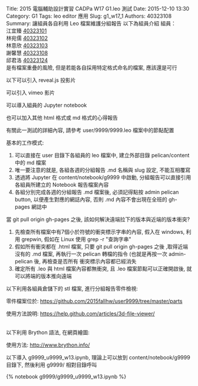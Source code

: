 Title: 2015 電腦輔助設計實習 CADPa W17 G1.leo 測試
Date: 2015-12-10 13:30
Category: G1
Tags: leo editor 應用
Slug: g1_w17_1
Authors: 40323108
Summary: 讓組員各自利用 Leo 檔案維護分組報告
以下為組員介紹
組員：<br />
江宜臻  <a href="http://2015fallhw.github.io/2015fallcadpa/user/40323101/">40323101</a><br /> 
林宛儒  <a href="http://2015fallhw.github.io/2015fallcadpa/user/40323102/">40323102</a><br />
林意欣  <a
href="http://2015fallhw.github.io/2015fallcadpa/user/40323103/">40323103</a> <br />
謝馨慧  <a href="http://2015fallhw.github.io/2015fallcadpa/user/40323108/">40323108</a><br />
邱君洛  <a href="http://2015fallhw.github.io/2015fallcadpa/user/40323124/">40323124</a><br />
是有檔案重疊的風險, 但是若能各自採用特定格式命名的檔案, 應該還是可行

以下可以引入 reveal.js 投影片

可以引入 vimeo 影片

可以導入組員的 Jupyter notebook

也可以加入其他 html 格式或 md 格式的心得報告

有關此一測試的詳細內容, 請參考 user/9999/9999.leo 檔案中的節點配置

基本的工作模式:

<ol>

<li>可以直接在 user 目錄下各組員的 leo 檔案中, 建立外部目錄 pelican/content 中的 md 檔案</li>
<li>唯一要注意的就是, 各組各週的分組報告 .md 名稱與 slug 設定, 不能互相覆寫</li>
<li>透過將 Jupyter 在 content/notebook/g9999 中啟動, 分組報告可以直接引用各組員所建立的 Notebook 報告檔案內容
<li> 各組分別完成各週的分組報告 .md 檔案後, 必須記得點按 admin pelican button, 以便產生對應的網誌內容, 否則 .md 內容不會出現在全班的 gh-pages 網誌中</li>

</ol>

當 git pull origin gh-pages 之後, 該如何解決遠端拉下的版本與近端的版本衝突?

<ol>

<li>先檢查所有檔案中有7個小於符號的衝突標示字串的內容, 假入在 windows, 利用 grepwin, 假如在 Linux 使用 grep -r "查詢字串"</li>
<li>假如所有衝突都在 .html 檔案, 只要 git pull origin gh-pages 之後 ,取得近端沒有的 .md 檔案, 再執行一次 pelican 轉檔的指令 (也就是再按一次 admin-pelican 後, 再檢查是否所有 衝突標示內容都已經消失</li>
<li> 確定所有 .leo 與 html 檔案內容都無衝突, 且 .leo 檔案節點可以正確開啟後, 就可以將端的版本推向遠端</li>

</ol>

以下利用各組員倉儲下的 stl 檔案, 進行分組報告零件檢視:

零件檔案位於: <https://github.com/2015fallhw/user9999/tree/master/parts>

使用方法說明: <https://help.github.com/articles/3d-file-viewer/>

<script src="https://embed.github.com/view/3d/2015fallhw/user9999/master/parts/spikeball.stl"></script>

<br />
以下利用 Brython 語法, 在網頁繪圖:

使用方法: <http://www.brython.info/>

<!-- 導入 brython_dist.js -->
<script type="text/javascript" src="http://brython.info/src/brython_dist.js"></script>
<!-- 啟動 brython() -->
<script>
window.onload=function(){
brython(1);
}
</script>
<!-- 以下利用 Brython 程式執行繪圖 -->
<canvas id="plotarea" width="300" height="200"></canvas>
<script type="text/python3">
# 導入 doc
from browser import document as doc
import math

# 準備繪圖畫布
canvas = doc["plotarea"]
ctx = canvas.getContext("2d")
# 進行座標轉換, x 軸不變, y 軸反向且移動 canvas.height 單位光點
# ctx.setTransform(1, 0, 0, -1, 0, canvas.height)
# 以下採用 canvas 原始座標繪圖
flag_w = canvas.width
flag_h = canvas.height
circle_x = flag_w/4
circle_y = flag_h/4
# 先畫滿地紅
ctx.fillStyle='rgb(255, 0, 0)'
ctx.fillRect(0,0,flag_w,flag_h)
# 再畫青天
ctx.fillStyle='rgb(0, 0, 150)'
ctx.fillRect(0,0,flag_w/2,flag_h/2)
# 畫十二道光芒白日
ctx.beginPath()
star_radius = flag_w/8
angle = 0
for i in range(24):
    angle += 5*math.pi*2/12
    toX = circle_x + math.cos(angle)*star_radius
    toY = circle_y + math.sin(angle)*star_radius
    # 只有 i 為 0 時移動到 toX, toY, 其餘都進行 lineTo
    if (i):
        ctx.lineTo(toX, toY)
    else:
        ctx.moveTo(toX, toY)
ctx.closePath()
# 將填色設為白色
ctx.fillStyle = '#fff'
ctx.fill()
# 白日:藍圈
ctx.beginPath()
ctx.arc(circle_x, circle_y, flag_w*17/240, 0, math.pi*2, True)
ctx.closePath()
# 填色設為藍色
ctx.fillStyle = 'rgb(0, 0, 149)'
ctx.fill()
# 白日:白心
ctx.beginPath()
ctx.arc(circle_x, circle_y, flag_w/16, 0, math.pi*2, True)
ctx.closePath()
# 填色設為白色
ctx.fillStyle = '#fff'
ctx.fill()
</script>

以下導入 g9999_u9999_w13.ipynb, 理論上可以放到 content/notebook/g9999 目錄下, 然後利用 g9999/ 相對目錄呼叫

{% notebook g9999/g9999_u9999_w13.ipynb %}
